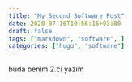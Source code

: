```yaml
---
title: "My Second Software Post"
date: 2020-07-16T10:56:16+03:00
draft: false
tags: ["markdown", "software", ]
categories: ["hugo", "software"]
---
```


buda benim 2.ci yazım

